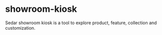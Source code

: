 # showroom-kiosk
Sedar showroom kiosk is a tool to explore product, feature, collection and customization.
